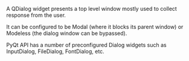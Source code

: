 A QDialog widget presents a top level window mostly used to collect response from the user.

It can be configured to be Modal (where it blocks its parent window) or Modeless (the dialog window can be bypassed).

PyQt API has a number of preconfigured Dialog widgets such as InputDialog, FileDialog, FontDialog, etc.
